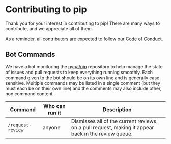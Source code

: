 # Contributing to pip

Thank you for your interest in contributing to pip! There are many ways to
contribute, and we appreciate all of them.

As a reminder, all contributors are expected to follow our [Code of Conduct][coc].

[coc]: https://www.pypa.io/en/latest/code-of-conduct/


## Bot Commands

We have a bot monitoring the [pypa/pip](https://github.com/pypa/pip) repository
to help manage the state of issues and pull requests to keep everything running
smoothly. Each command given to the bot should be on its own line and is
generally case sensitive. Multiple commands may be listed in a single comment
(but they must each be on their own line) and the comments may also include
other, non command content.

Command | Who can run it | Description
--- | --- | ---
`/request-review` | anyone | Dismisses all of the current reviews on a pull request, making it appear back in the review queue.
